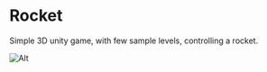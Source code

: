 # Rocket
Simple 3D unity game, with few sample levels, controlling a rocket.

![Alt](./Rocket/Rocket1.jpg)
